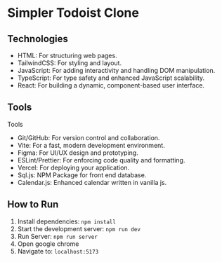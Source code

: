 # Simpler Todoist Clone

## Technologies

- HTML: For structuring web pages.
- TailwindCSS: For styling and layout.
- JavaScript: For adding interactivity and handling DOM manipulation.
- TypeScript: For type safety and enhanced JavaScript scalability.
- React: For building a dynamic, component-based user interface.

## Tools

Tools

- Git/GitHub: For version control and collaboration.
- Vite: For a fast, modern development environment.
- Figma: For UI/UX design and prototyping.
- ESLint/Prettier: For enforcing code quality and formatting.
- Vercel: For deploying your application.
- Sql.js: NPM Package for front end database.
- Calendar.js: Enhanced calendar written in vanilla js.

## How to Run

1. Install dependencies: `npm install`
2. Start the development server: `npm run dev`
3. Run Server: `npm run server`
4. Open google chrome
5. Navigate to: `localhost:5173`
